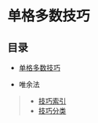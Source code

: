 # 单格多数技巧
<!-- START doctoc generated TOC please keep comment here to allow auto update -->
<!-- DON'T EDIT THIS SECTION, INSTEAD RE-RUN doctoc TO UPDATE -->
## 目录

- [单格多数技巧](#%E5%8D%95%E6%A0%BC%E5%A4%9A%E6%95%B0%E6%8A%80%E5%B7%A7)

<!-- END doctoc generated TOC please keep comment here to allow auto update -->

- 唯余法

> - [技巧索引](../../../README.md)
> - [技巧分类](../../README.md)

